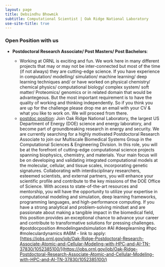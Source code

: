 ```yaml
---
layout: page
title: Debsindhu Bhowmik
subtitle: Computational Scientist | Oak Ridge National Laboratory  
use-site-title: true
---
```


### **Open Position with us**      

- **Postdoctoral Research Associate/ Post Masters/ Post Bachelors**:   

    * Working at ORNL is exciting and fun. We work here in many different projects that may or may not be inter-connected but most of the time (if not always) they are cutting-edge science. If you have experience in computation/ modelling/ simulation/ machine learning/ deep learning techniques and/ or have worked on physical chemistry/ chemical physics/ computational biology/ complex system/ soft matter/ Proteomics/ genomics or in related domain that would be advantegeous. But the most important requirement is to have the quality of working and thinking independently. So if you think you are up for the challenge please drop me an email with your CV & what you like to work on. We will proceed from there.
    *  [postdoc position](https://lnkd.in/d6MXQSkq): Join Oak Ridge National Laboratory, the largest US Department of Energy (DOE) science and energy laboratory, and become part of groundbreaking research in energy and security. We are currently searching for a highly motivated Postdoctoral Research Associate to join our Multiscale Biomedical Systems Group in the Computational Sciences & Engineering Division. In this role, you will be at the forefront of cutting-edge computational science projects spanning biophysics, chemistry, and materials. Your main focus will be on developing and validating integrated computational models at the molecular, cellular, and tissue scales, incorporating genetic signatures. Collaborating with interdisciplinary researchers, esteemed scientists, and external partners, you will enhance your scientific profile and contribute to the key missions of the DOE Office of Science. With access to state-of-the-art resources and mentorship, you will have the opportunity to utilize your expertise in computational modeling and simulation, deep learning frameworks, programming languages, and high-performance computing. If you have a strong analytical and problem-solving mindset and are passionate about making a tangible impact in the biomedical field, this position provides an exceptional chance to advance your career and contribute to transformative solutions for pressing challenges. #postdocposition #modelingandsimulation #AI #deeplearning #hpc #moleculardynamics #ABM
      - link to apply: [https://jobs.ornl.gov/job/Oak-Ridge-Postdoctoral-Research-Associate-Atomic-and-Cellular-Modeling-with-HPC-and-AI-TN-37830/1052385100/](https://jobs.ornl.gov/job/Oak-Ridge-Postdoctoral-Research-Associate-Atomic-and-Cellular-Modeling-with-HPC-and-AI-TN-37830/1052385100/)     

